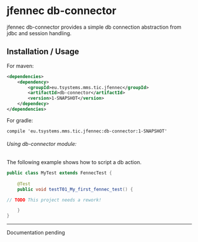 # jfennec db-connector
jfennec db-connector provides a simple db connection abstraction from jdbc and session handling. 

## Installation / Usage

For maven:

```xml
<dependencies>
    <dependency>
        <groupId>eu.tsystems.mms.tic.jfennec</groupId>
        <artifactId>db-connector</artifactId>
        <version>1-SNAPSHOT</version>
    </dependecy>
</dependencies>
```

For gradle:
```text
compile 'eu.tsystems.mms.tic.jfennec:db-connector:1-SNAPSHOT'
```

###### Using db-connector module:

The following example shows how to script a db action.

```java
public class MyTest extends FennecTest {
    
    @Test
    public void testT01_My_first_fennec_test() {

// TODO This project needs a rework!

    }
}
```

***

Documentation pending